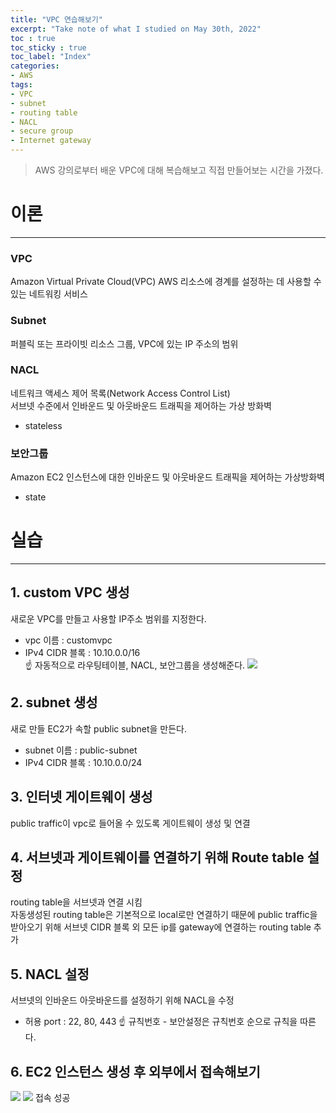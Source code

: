 ```yaml
---
title: "VPC 연습해보기"
excerpt: "Take note of what I studied on May 30th, 2022"
toc : true
toc_sticky : true
toc_label: "Index"
categories:    
- AWS
tags:
- VPC
- subnet
- routing table
- NACL
- secure group
- Internet gateway
---
```

> AWS 강의로부터 배운 VPC에 대해 복습해보고 직접 만들어보는 시간을 가졌다.
  
# 이론
---
### VPC
Amazon Virtual Private Cloud(VPC)
AWS 리소스에 경계를 설정하는 데 사용할 수 있는 네트워킹 서비스

### Subnet
퍼블릭 또는 프라이빗 리소스 그룹, VPC에 있는 IP 주소의 범위

### NACL
네트워크 액세스 제어 목록(Network Access Control List)  
서브넷 수준에서 인바운드 및 아웃바운드 트래픽을 제어하는 가상 방화벽  
* stateless

### 보안그룹
Amazon EC2 인스턴스에 대한 인바운드 및 아웃바운드 트래픽을 제어하는 가상방화벽  
* state
  
# 실습
---
## 1. custom VPC 생성
새로운 VPC를 만들고 사용할 IP주소 범위를 지정한다.
* vpc 이름 : customvpc
* IPv4 CIDR 블록 : 10.10.0.0/16  
☝️ 자동적으로 라우팅테이블, NACL, 보안그룹을 생성해준다.
![](https://user-images.githubusercontent.com/77392219/170952719-c3c91deb-2325-465a-b22c-9f8aaed73314.png)
## 2. subnet 생성
새로 만들 EC2가 속할 public subnet을 만든다.
* subnet 이름 : public-subnet
* IPv4 CIDR 블록 : 10.10.0.0/24
## 3. 인터넷 게이트웨이 생성
public traffic이 vpc로 들어올 수 있도록 게이트웨이 생성 및 연결
## 4. 서브넷과 게이트웨이를 연결하기 위해 Route table 설정
routing table을 서브넷과 연결 시킴  
자동생성된 routing table은 기본적으로 local로만 연결하기 때문에 public traffic을 받아오기 위해 
서브넷 CIDR 블록 외 모든 ip를 gateway에 연결하는 routing table 추가
## 5. NACL 설정
서브넷의 인바운드 아웃바운드를 설정하기 위해 NACL을 수정
* 허용 port : 22, 80, 443
 ☝️ 규칙번호 - 보안설정은 규칙번호 순으로 규칙을 따른다.
## 6. EC2 인스턴스 생성 후 외부에서 접속해보기
![](https://user-images.githubusercontent.com/77392219/170953532-68b4e7bd-5552-42f5-aabf-be6dca2e3449.png)
![](https://user-images.githubusercontent.com/77392219/170953633-8103988e-9978-41e5-99b4-2f40af0d9275.png)
접속 성공